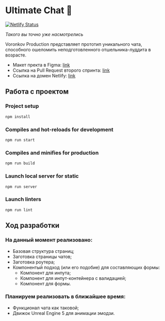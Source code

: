 # Ultimate Chat 🍍

[![Netlify Status](https://api.netlify.com/api/v1/badges/3b09c46c-78ec-4991-9196-22b3417bfc34/deploy-status)](https://app.netlify.com/sites/boring-goldwasser-8ca173/deploys)

*Такого вы точно уже насмотрелись*

Voronkov Production представляет прототип уникального чата, способного ошеломить неподготовленного отшельника-луддита в возрасте.

* Макет пректа в Figma: [link](https://www.figma.com/file/06T7F3jCKad58dX8vH7MN7/Yandex.Praktikum?node-id=0%3A1 "Ultimate Chat 🍍 — Figma")
* Ссылка на Pull Request второго спринта: [link](https://github.com/GalenMad/middle.messenger.praktikum.yandex/pull/4)
* Ссылка на домен Netlify: [link](https://boring-goldwasser-8ca173.netlify.app/)

## Работа с проектом

### Project setup
```
npm install
```

### Compiles and hot-reloads for development
```
npm run start
```

### Compiles and minifies for production
```
npm run build
```

### Launch local server for static
```
npm run server
```

### Launch linters
```
npm run lint
```
## Ход разработки
### На данный момент реализовано:

* Базовая структура страниц;
* Заготовка страницы чатов;
* Заготовка роутера;
* Компонентый подход (или его подобие) для составляющих формы:
    * Компонент для инпута;
    * Компонент для инпут-контейнера с валидацией;
    * Компонент для формы.
### Планируем реализовать в ближайшее время:

* Функционал чата как таковой;
* Движок Unreal Engine 5 для анимации эмодзи.
